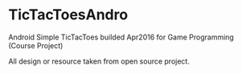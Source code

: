 # TicTacToesAndro
Android Simple TicTacToes builded Apr2016 for Game Programming (Course Project)



All design or resource taken from open source project.
